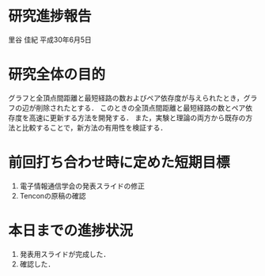 研究進捗報告
================
里谷 佳紀
平成30年6月5日







# 研究全体の目的

グラフと全頂点間距離と最短経路の数およびペア依存度が与えられたとき，グラフの辺が削除されたとする．
このときの全頂点間距離と最短経路の数とペア依存度を高速に更新する方法を開発する．
また，実験と理論の両方から既存の方法と比較することで，新方法の有用性を検証する．

# 前回打ち合わせ時に定めた短期目標

1.  電子情報通信学会の発表スライドの修正
2.  Tenconの原稿の確認

# 本日までの進捗状況

1.  発表用スライドが完成した．
2.  確認した．
